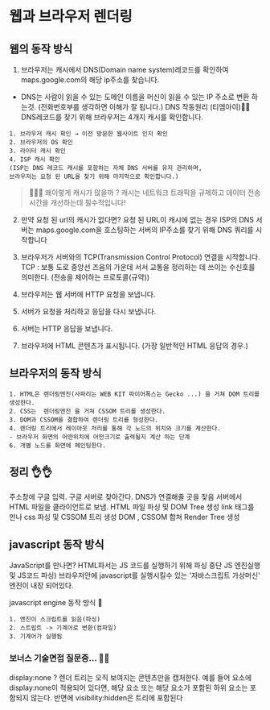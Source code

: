 # 웹과 브라우저 렌더링

## 웹의 동작 방식
1. 브라우저는 캐시에서 DNS(Domain name system)레코드를 확인하여 maps.google.com의 해당 ip주소를 찾습니다.
- DNS는 사람이 읽을 수 있는 도메인 이름을 머신이 읽을 수 있는 IP 주소로 변환 하는것. (전화번호부를 생각하면 이해가 잘 됩니다.)
DNS 작동원리 (티엠아이)🙌🙌
DNS레코드를 찾기 위해 브라우저는 4개지 캐시를 확인합니다.
````
1. 브라우저 캐시 확인 → 이전 방문한 웹사이트 인지 확인
2. 브라우저의 OS 확인
3. 라이터 캐시 확인
4. ISP 캐시 확인 
(ISP는 DNS 레코드 캐시를 포함하는 자체 DNS 서버를 유지 관리하며, 
브라우저는 요청 된 URL을 찾기 위해 마지막으로 확인합니다.)
````

> 🤷‍♀️🤷‍ 왜이렇게 캐시가 많을까 ? 캐시는 네트워크 트래픽을 규제하고 데이터 전송 시간을 개선하는데 필수적입니다!
2. 만약 요청 된 url의 캐시가 없다면?
요청 된 URL이 캐시에 없는 경우 ISP의 DNS 서버는 maps.google.com을 호스팅하는 서버의 IP주소를 찾기 위해 DNS 쿼리를 시작합니다

3. 브라우저가 서버와의 TCP(Transmission Control Protocol) 연결을 시작합니다.
 TCP : 보통 도로 중앙선 즈음의 가운데 서서 교통을 정리하는 데 쓰이는 수신호를 의미한다.
(전송을 제어하는 프로토콜(규약))
4. 브라우저는 웹 서버에 HTTP 요청을 보냅니다.
5. 서버가 요청을 처리하고 응답을 다시 보냅니다.
6. 서버는 HTTP 응답을 보냅니다.
7. 브라우저에 HTML 콘텐츠가 표시됩니다. (가장 일반적인 HTML 응답의 경우.)

## 브라우저의 동작 방식
````
1. HTML은 렌더링엔진(사파리는 WEB KIT 파이어폭스는 Gecko ...) 을 거쳐 DOM 트리를 생성한다.
2. CSS는  렌더링엔진 을 거쳐 CSSOM 트리를 생성한다.
3. DOM과 CSSOM을 결합하여 렌더링 트리를 형성한다.
4. 렌더링 트리에서 레이아웃 처리를 통해 각 노드의 위치와 크기를 계산한다.
- 브라우저 화면의 어떤위치에 어떤크기로 출력될지 계산 하는 단계
6. 개별 노드를 화면에 페인팅한다.
````

## 정리 👌👌
주소창에 구글 입력.
구글 서버로 찾아간다.
DNS가 연결해줄 곳을 찾음
서버에서 HTML 파일을 클라이언트로 보냄.
HTML 파일 파싱 및 DOM Tree 생성
link 태그를 만나 css 파싱 및 CSSOM 트리 생성
DOM , CSSOM 합쳐 Render Tree 생성

## javascript 동작 방식
JavaScript를 만나면? HTML파서는 JS 코드를 실행하기 위해 파싱 중단
JS 엔진실행 및 JS코드 파싱)
브라우저안에 javascript를 실행시킬수 있는 '자바스크립트 가상머신' 엔진이 내장 되어있다.

javascript engine 동작 방식 👏
```
1. 엔진이 스크립트를 읽음(파싱)
2. 스트립트 -> 기계어로 변환(컴파일)
3. 기계어가 실행됨
```

### 보너스 기술면접 질문중... 🎨🎨
display:none ? 
렌더 트리는 오직 보여지는 콘텐츠만을 캡처한다. 예를 들어 요소에 display:none이 적용되어 있다면, 
해당 요소 또는 해당 요소가 포함된 하위 요소는 포함되지 않는다. 반면에 visibility:hidden은 트리에 포함된다
